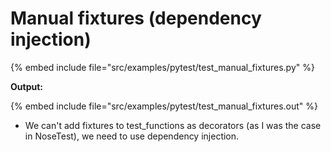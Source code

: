 # Manual fixtures (dependency injection)

{% embed include file="src/examples/pytest/test_manual_fixtures.py" %}

**Output:**

{% embed include file="src/examples/pytest/test_manual_fixtures.out" %}

* We can't add fixtures to test_functions as decorators (as I was the case in NoseTest), we need to use dependency injection.


